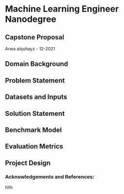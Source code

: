 # Machine Learning Engineer Nanodegree

## Capstone Proposal
Arwa alquhayz - 12-2021

## Domain Background

## Problem Statement


## Datasets and Inputs


## Solution Statement


## Benchmark Model


## Evaluation Metrics


## Project Design


### Acknowledgements and References: <br>
hhh


